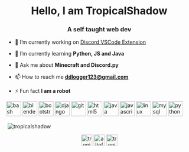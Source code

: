 <h1 align="center">Hello, I am TropicalShadow</h1>
<h3 align="center">A self taught web dev</h3>

- 🔭 I’m currently working on [Discord VSCode Extension](https://github.com/TropicalShadow/PythonDiscordAPIVSCodeExtension)

- 🌱 I’m currently learning **Python, JS and Java**

- 💬 Ask me about **Minecraft and Discord.py**

- 📫 How to reach me **ddlogger123@gmail.com**

- ⚡ Fun fact **I am a robot**

<p align="left"><img src="https://www.vectorlogo.zone/logos/gnu_bash/gnu_bash-icon.svg" alt="bash" width="40" height="40"/> <img src="https://download.blender.org/branding/community/blender_community_badge_white.svg" alt="blender" width="40" height="40"/> <img src="https://devicons.github.io/devicon/devicon.git/icons/bootstrap/bootstrap-plain.svg" alt="bootstrap" width="40" height="40"/> <img src="https://devicons.github.io/devicon/devicon.git/icons/django/django-original.svg" alt="django" width="40" height="40"/> <img src="https://www.vectorlogo.zone/logos/git-scm/git-scm-icon.svg" alt="git" width="40" height="40"/> <img src="https://devicons.github.io/devicon/devicon.git/icons/html5/html5-original-wordmark.svg" alt="html5" width="40" height="40"/> <img src="https://devicons.github.io/devicon/devicon.git/icons/java/java-original-wordmark.svg" alt="java" width="40" height="40"/> <img src="https://devicons.github.io/devicon/devicon.git/icons/javascript/javascript-original.svg" alt="javascript" width="40" height="40"/> <img src="https://devicons.github.io/devicon/devicon.git/icons/linux/linux-original.svg" alt="linux" width="40" height="40"/> <img src="https://devicons.github.io/devicon/devicon.git/icons/mysql/mysql-original-wordmark.svg" alt="mysql" width="40" height="40"/> <img src="https://devicons.github.io/devicon/devicon.git/icons/python/python-original.svg" alt="python" width="40" height="40"/></p><p>&nbsp;<img align="center" src="https://github-readme-stats.vercel.app/api?username=tropicalshadow&show_icons=true" alt="tropicalshadow" /></p>

<p align="center">
<a href="https://codesandbox.io/u/TropicalShadow" target="blank"><img align="center" src="https://cdn.jsdelivr.net/npm/simple-icons@3.0.1/icons/codesandbox.svg" alt="tropicalshadow" height="30" width="30" /></a>
<a href="https://instagram.com/altofalts" target="blank"><img align="center" src="https://cdn.jsdelivr.net/npm/simple-icons@3.0.1/icons/instagram.svg" alt="altofalts" height="30" width="30" /></a>
<a href="https://www.youtube.com/channel/UCaKr8fUeOK0jImubGsII39Q/" target="blank"><img align="center" src="https://cdn.jsdelivr.net/npm/simple-icons@3.0.1/icons/youtube.svg" alt="tropical shadow" height="30" width="30" /></a>
</p>
